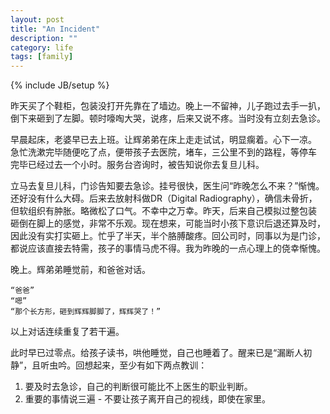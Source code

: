 ```yaml
---
layout: post
title: "An Incident"
description: ""
category: life
tags: [family]
---
```

{% include JB/setup %}

昨天买了个鞋柜，包装没打开先靠在了墙边。晚上一不留神，儿子跑过去手一扒，
倒下来砸到了左脚。顿时嚎啕大哭，说疼，后来又说不疼。当时没有立刻去急诊。

早晨起床，老婆早已去上班。让辉弟弟在床上走走试试，明显瘸着。心下一凉。
急忙洗漱完毕随便吃了点，便带孩子去医院，堵车，三公里不到的路程，等停车
完毕已经过去一个小时。服务台咨询时，被告知说你去复旦儿科。

立马去复旦儿科，门诊告知要去急诊。挂号很快，医生问“昨晚怎么不来？”惭愧。
还好没有什么大碍。后来去放射科做DR（Digital Radiography），确信未骨折，
但软组织有肿胀。略微松了口气。不幸中之万幸。昨天，后来自己模拟过整包装
砸倒在脚上的感觉，非常不乐观。现在想来，可能当时小孩下意识后退还算及时，
因此没有实打实砸上。忙乎了半天，半个胳膊酸疼。回公司时，同事以为是门诊，
都说应该直接去特需，孩子的事情马虎不得。我为昨晚的一点心理上的侥幸惭愧。

晚上。辉弟弟睡觉前，和爸爸对话。

~~~
“爸爸”
“嗯”
“那个长方形，砸到辉辉脚脚了，辉辉哭了！”
~~~

以上对话连续重复了若干遍。

此时早已过零点。给孩子读书，哄他睡觉，自己也睡着了。醒来已是“漏断人初
静”，且听虫吟。回想起来，至少有如下两点教训：

1. 要及时去急诊，自己的判断很可能比不上医生的职业判断。
2. 重要的事情说三遍 - 不要让孩子离开自己的视线，即使在家里。
